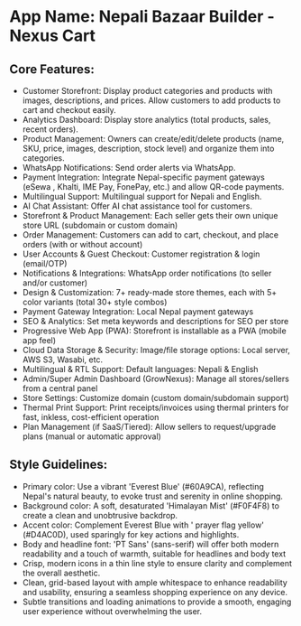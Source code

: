# **App Name**: Nepali Bazaar Builder - Nexus Cart

## Core Features:

- Customer Storefront: Display product categories and products with images, descriptions, and prices. Allow customers to add products to cart and checkout easily.
- Analytics Dashboard: Display store analytics (total products, sales, recent orders).
- Product Management: Owners can create/edit/delete products (name, SKU, price, images, description, stock level) and organize them into categories.
- WhatsApp Notifications: Send order alerts via WhatsApp.
- Payment Integration: Integrate Nepal-specific payment gateways (eSewa , Khalti, IME Pay, FonePay, etc.) and allow QR-code payments.
- Multilingual Support: Multilingual support for Nepali and English.
- AI Chat Assistant: Offer AI chat assistance tool for customers.
- Storefront & Product Management: Each seller gets their own unique store URL (subdomain or custom domain)
- Order Management: Customers can add to cart, checkout, and place orders (with or without account)
- User Accounts & Guest Checkout: Customer registration & login (email/OTP)
- Notifications & Integrations: WhatsApp order notifications (to seller and/or customer)
- Design & Customization: 7+ ready-made store themes, each with 5+ color variants (total 30+ style combos)
- Payment Gateway Integration: Local Nepal payment gateways
- SEO & Analytics: Set meta keywords and descriptions for SEO per store
- Progressive Web App (PWA): Storefront is installable as a PWA (mobile app feel)
- Cloud Data Storage & Security: Image/file storage options: Local server, AWS S3, Wasabi, etc.
- Multilingual & RTL Support: Default languages: Nepali & English
- Admin/Super Admin Dashboard (GrowNexus): Manage all stores/sellers from a central panel
- Store Settings: Customize domain (custom domain/subdomain support)
- Thermal Print Support: Print receipts/invoices using thermal printers for fast, inkless, cost-efficient operation
- Plan Management (if SaaS/Tiered): Allow sellers to request/upgrade plans (manual or automatic approval)

## Style Guidelines:

- Primary color: Use a vibrant 'Everest Blue' (#60A9CA), reflecting Nepal's natural beauty, to evoke trust and serenity in online shopping.
- Background color: A soft, desaturated 'Himalayan Mist' (#F0F4F8) to create a clean and unobtrusive backdrop.
- Accent color: Complement Everest Blue with ' prayer flag yellow' (#D4AC0D), used sparingly for key actions and highlights.
- Body and headline font: 'PT Sans' (sans-serif) will offer both modern readability and a touch of warmth, suitable for headlines and body text
- Crisp, modern icons in a thin line style to ensure clarity and complement the overall aesthetic.
- Clean, grid-based layout with ample whitespace to enhance readability and usability, ensuring a seamless shopping experience on any device.
- Subtle transitions and loading animations to provide a smooth, engaging user experience without overwhelming the user.